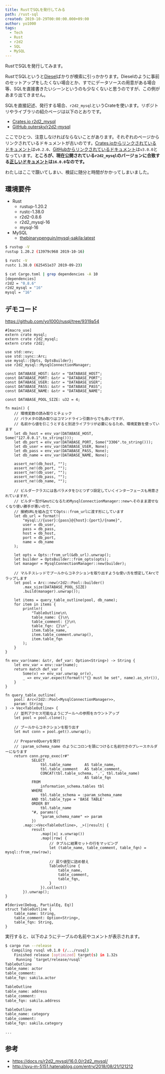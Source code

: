 ```yaml
---
title: RustでSQLを発行してみる
path: /rust-sql
created: 2019-10-29T00:00:00.000+09:00
author: yo1000
tags:
  - Tech
  - Rust
  - r2d2
  - SQL
  - MySQL
---
```


RustでSQLを発行してみます。

RustでSQLというと[Diesel](https://diesel.rs/)ばかりが検索に引っかかります。Dieselのように事前のセットアップをしたくない場合とか、すでにデータソースの用意がある場合等、SQLを直接書きたいシーンというのも少なくないと思うのですが、この例があまり出てきません。

SQLを直接記述、発行する場合、`r2d2_mysql`というCrateを使います。リポジトリやライブラリの紹介ページは以下のとおりです。
- [Crates.io r2d2_mysql](https://crates.io/crates/r2d2_mysql)
- [GitHub outersky/r2d2-mysql](https://github.com/outersky/r2d2-mysql)

ここでひとつ、注意しなければならないことがあります。それぞれのページからリンクされているドキュメントが古いのです。[Crates.ioからリンクされているドキュメント](http://outersky.github.io/r2d2-mysql/doc/v0.2.0/r2d2_mysql)は`v0.2.0`、[GitHubからリンクされているドキュメント](http://outersky.github.io/r2d2-mysql/doc/v3.0.0/r2d2_mysql)は`v3.0.0`となっています。**ところが、現在公開されている`r2d2_mysql`のバージョンに合致する[正しいドキュメント](https://docs.rs/r2d2_mysql/16.0.0/r2d2_mysql/)は`16.0.0`なのです。**

わたしはここで躓いてしまい、検証に随分と時間がかかってしまいました。


## 環境要件
- Rust
    - rustup-1.20.2
    - rustc-1.38.0
    - r2d2-0.8.6
    - r2d2_mysql-16
    - mysql-16
- MySQL
    - [thebinarypenguin/mysql-sakila:latest](https://hub.docker.com/r/thebinarypenguin/mysql-sakila)

```bash
$ rustup -V
rustup 1.20.2 (13979c968 2019-10-16)

$ rustc -V
rustc 1.38.0 (625451e37 2019-09-23)

$ cat Cargo.toml | grep dependencies -A 10
[dependencies]
r2d2 = "0.8.6"
r2d2_mysql = "16"
mysql = "16"
```


## デモコード
https://github.com/yo1000/rusql/tree/9319a54

```rust{numberLines:true}
#[macro_use]
extern crate mysql;
extern crate r2d2_mysql;
extern crate r2d2;

use std::env;
use std::sync::Arc;
use mysql::{Opts, OptsBuilder};
use r2d2_mysql::MysqlConnectionManager;

const DATABASE_HOST: &str = "DATABASE_HOST";
const DATABASE_PORT: &str = "DATABASE_PORT";
const DATABASE_USER: &str = "DATABASE_USER";
const DATABASE_PASS: &str = "DATABASE_PASS";
const DATABASE_NAME: &str = "DATABASE_NAME";

const DATABASE_POOL_SIZE: u32 = 4;

fn main() {
    // 環境変数の読み取りとチェック
    // パラメタの読み取りはコマンドライン引数からでも良いですが、
    // 名前から値を引こうとすると別途ライブラリが必要になるため、環境変数を使っています
    let db_host = env_var(DATABASE_HOST, Some("127.0.0.1".to_string()));
    let db_port = env_var(DATABASE_PORT, Some("3306".to_string()));
    let db_user = env_var(DATABASE_USER, None);
    let db_pass = env_var(DATABASE_PASS, None);
    let db_name = env_var(DATABASE_NAME, None);

    assert_ne!(db_host, "");
    assert_ne!(db_port, "");
    assert_ne!(db_user, "");
    assert_ne!(db_pass, "");
    assert_ne!(db_name, "");

    // ビルダークラスには各パラメタをひとつずつ設定していくインターフェースも用意されていますが、
    // ビルダー型が&mutになるためMysqlConnectionManager::newへそのまま渡せなくなり使い勝手が悪いので、
    // 接続URLを組み立ててOpts::from_urlに渡す形にしています
    let db_url = format!(
        "mysql://{user}:{pass}@{host}:{port}/{name}",
        user = db_user,
        pass = db_pass,
        host = db_host,
        port = db_port,
        name = db_name
    );

    let opts = Opts::from_url(&db_url).unwrap();
    let builder = OptsBuilder::from_opts(opts);
    let manager = MysqlConnectionManager::new(builder);

    // マルチスレッドでプールからコネクションを取り出すような使い方を想定してArcでラップします
    let pool = Arc::new(r2d2::Pool::builder()
        .max_size(DATABASE_POOL_SIZE)
        .build(manager).unwrap());

    let items = query_table_outline(pool, db_name);
    for item in items {
        println!(
            "TableOutline\n\
            table_name: {}\n\
            table_comment: {}\n\
            table_fqn: {}\n",
            item.table_name,
            item.table_comment.unwrap(),
            item.table_fqn
        );
    }
}

fn env_var(name: &str, def_var: Option<String>) -> String {
    let env_var = env::var(name);
    return match def_var {
        Some(v) => env_var.unwrap_or(v),
        _ => env_var.expect(format!("{} must be set", name).as_str()),
    }
}

fn query_table_outline(
    pool: Arc<r2d2::Pool<MysqlConnectionManager>>,
    param: String
) -> Vec<TableOutline> {
    // 並列アクセス可能なようにプールへの参照をカウントアップ
    let pool = pool.clone();

    // プールからコネクションを取り出す
    let mut conn = pool.get().unwrap();

    // PreparedQueryを発行
    // :param_schema_name のようにコロンを頭につけると名前付きのプレースホルダーになります
    return conn.prep_exec(r#"
            SELECT
                tbl.table_name      AS table_name,
                tbl.table_comment   AS table_comment,
                CONCAT(tbl.table_schema, '.', tbl.table_name)
                                    AS table_fqn
            FROM
                information_schema.tables tbl
            WHERE
                tbl.table_schema = :param_schema_name
            AND tbl.table_type = 'BASE TABLE'
            ORDER BY
                tbl.table_name
            "#, params!{
                "param_schema_name" => param
            })
        .map::<Vec<TableOutline>, _>(|result| {
            result
                .map(|x| x.unwrap())
                .map(|row| {
                    // タプルに結果セットの行をマッピング
                    let (table_name, table_comment, table_fqn) = mysql::from_row(row);

                    // 戻り値型に詰め替え
                    TableOutline {
                        table_name,
                        table_comment,
                        table_fqn,
                    }
                }).collect()
        }).unwrap();
}

#[derive(Debug, PartialEq, Eq)]
struct TableOutline {
    table_name: String,
    table_comment: Option<String>,
    table_fqn: String,
}
```

実行すると、以下のようにテーブルの名前やコメントが表示されます。

```bash
$ cargo run --release
   Compiling rusql v0.1.0 (/.../rusql)
    Finished release [optimized] target(s) in 1.32s
     Running `target/release/rusql`
TableOutline
table_name: actor
table_comment:
table_fqn: sakila.actor

TableOutline
table_name: address
table_comment:
table_fqn: sakila.address

TableOutline
table_name: category
table_comment:
table_fqn: sakila.category

...
```

## 参考
- https://docs.rs/r2d2_mysql/16.0.0/r2d2_mysql/
- http://syu-m-5151.hatenablog.com/entry/2018/08/21/121212
